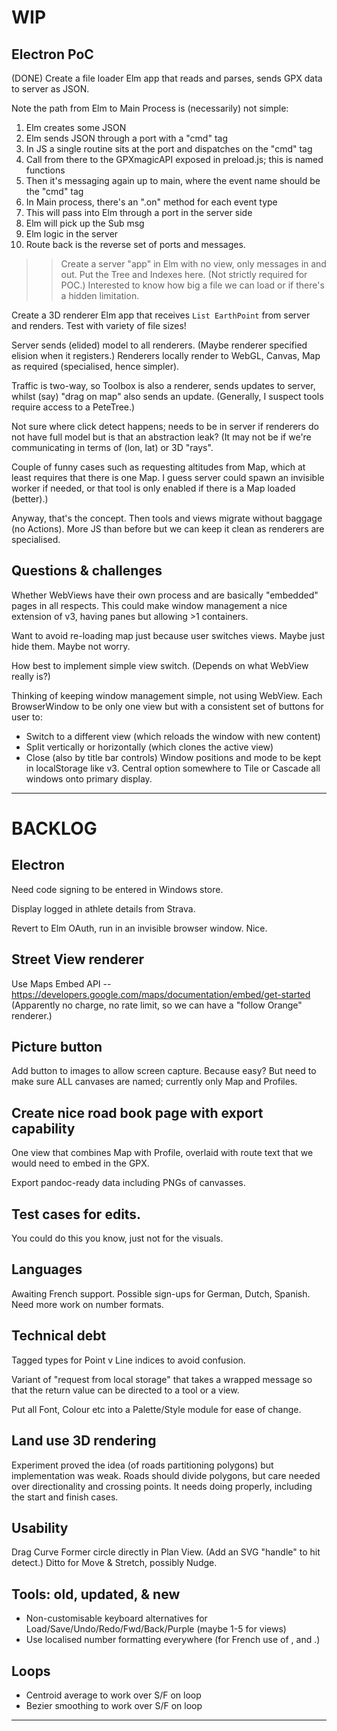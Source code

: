 
# WIP

## Electron PoC

(DONE) Create a file loader Elm app that reads and parses, sends GPX data to server as JSON.

Note the path from Elm to Main Process is (necessarily) not simple:
1. Elm creates some JSON
2. Elm sends JSON through a port with a "cmd" tag
3. In JS a single routine sits at the port and dispatches on the "cmd" tag
4. Call from there to the GPXmagicAPI exposed in preload.js; this is named functions
5. Then it's messaging again up to main, where the event name should be the "cmd" tag
6. In Main process, there's an ".on" method for each event type
7. This will pass into Elm through a port in the server side
8. Elm will pick up the Sub msg
9. Elm logic in the server
10. Route back is the reverse set of ports and messages.

>> Create a server "app" in Elm with no view, only messages in and out.
>> Put the Tree and Indexes here. (Not strictly required for POC.)
>> Interested to know how big a file we can load or if there's a hidden limitation.

Create a 3D renderer Elm app that receives `List EarthPoint` from server and renders.
Test with variety of file sizes!

Server sends (elided) model to all renderers. (Maybe renderer specified elision when it registers.)
Renderers locally render to WebGL, Canvas, Map as required (specialised, hence simpler).

Traffic is two-way, so Toolbox is also a renderer, sends updates to server, whilst (say) "drag on map" also sends an update.
(Generally, I suspect tools require access to a PeteTree.)

Not sure where click detect happens; needs to be in server if renderers do not have full model but is that an abstraction leak?
(It may not be if we're communicating in terms of (lon, lat) or 3D "rays". 

Couple of funny cases such as requesting altitudes from Map, which at least requires that there is one Map. 
I guess server could spawn an invisible worker if needed, or that tool is only enabled if there is a Map loaded (better).)

Anyway, that's the concept. Then tools and views migrate without baggage (no Actions).
More JS than before but we can keep it clean as renderers are specialised.

## Questions & challenges

Whether WebViews have their own process and are basically "embedded" pages in all respects.
This could make window management a nice extension of v3, having panes but allowing >1 containers.

Want to avoid re-loading map just because user switches views. Maybe just hide them. Maybe not worry.

How best to implement simple view switch. (Depends on what WebView really is?)

Thinking of keeping window management simple, not using WebView. 
Each BrowserWindow to be only one view but with a consistent set of buttons for user to:
* Switch to a different view (which reloads the window with new content)
* Split vertically or horizontally (which clones the active view)
* Close (also by title bar controls)
Window positions and mode to be kept in localStorage like v3.
Central option somewhere to Tile or Cascade all windows onto primary display.

---

# BACKLOG

## Electron

Need code signing to be entered in Windows store.

Display logged in athlete details from Strava.

Revert to Elm OAuth, run in an invisible browser window. Nice.

## Street View renderer

Use Maps Embed API -- https://developers.google.com/maps/documentation/embed/get-started
(Apparently no charge, no rate limit, so we can have a "follow Orange" renderer.)

## Picture button

Add button to images to allow screen capture. Because easy?
But need to make sure ALL canvases are named; currently only Map and Profiles.

## Create nice road book page with export capability

One view that combines Map with Profile, overlaid with route text that we would need to 
embed in the GPX.

Export pandoc-ready data including PNGs of canvasses.

## Test cases for edits.

You could do this you know, just not for the visuals.

## Languages

Awaiting French support.
Possible sign-ups for German, Dutch, Spanish.
Need more work on number formats.

## Technical debt

Tagged types for Point v Line indices to avoid confusion.

Variant of "request from local storage" that takes a wrapped message so that the return value
can be directed to a tool or a view.

Put all Font, Colour etc into a Palette/Style module for ease of change.

## Land use 3D rendering

Experiment proved the idea (of roads partitioning polygons) but implementation was weak.
Roads should divide polygons, but care needed over directionality and crossing points.
It needs doing properly, including the start and finish cases.

## Usability

Drag Curve Former circle directly in Plan View. (Add an SVG "handle" to hit detect.)
Ditto for Move & Stretch, possibly Nudge.

## Tools: old, updated, & new

- Non-customisable keyboard alternatives for Load/Save/Undo/Redo/Fwd/Back/Purple (maybe 1-5 for views)
- Use localised number formatting everywhere (for French use of , and .)

## Loops

- Centroid average to work over S/F on loop
- Bezier smoothing to work over S/F on loop

 
---
